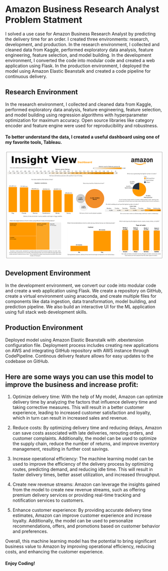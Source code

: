 # Amazon Business Research Analyst Problem Statment
I solved a use case for Amazon Business Research Analyst by predicting the delivery time for an order. I created three environments: research, development, and production. In the research environment, I collected and cleaned data from Kaggle, performed exploratory data analysis, feature engineering, feature selection, and model building. In the development environment, I converted the code into modular code and created a web application using Flask. In the production environment, I deployed the model using Amazon Elastic Beanstalk and created a code pipeline for continuous delivery.


## Research Environment
In the research environment, I collected and cleaned data from Kaggle, performed exploratory data analysis, feature engineering, feature selection, and model building using regression algorithms with hyperparameter optimization for maximum accuracy. Open source libraries like category encoder and feature engine were used for reproducibility and robustness.
#### To better understand the data, I created a useful dashboard using one of my favorite tools, Tableau.
<img src="dv.png" alt="Dashboard that I have created while dealing with research environment to understand the data">

## Development Environment
In the development environment, we convert our code into modular code and create a web application using Flask. We create a repository on GitHub, create a virtual environment using anaconda, and create multiple files for components like data ingestion, data transformation, model building, and prediction pipeline. We also build an interactive UI for the ML application using full stack web development skills.


## Production Environment
Deployed model using Amazon Elastic Beanstalk with .ebextension configuration file. Deployment process includes creating new applications on AWS and integrating GitHub repository with AWS instance through CodePipeline. Continous delivery feature allows for easy updates to the codebase on GitHub.





## Here are some ways you can use this model to improve the business and increase profit:

1) Optimize delivery time: With the help of My model, Amazon can optimize delivery time by analyzing the factors that influence delivery time and taking corrective measures. This will result in a better customer experience, leading to increased customer satisfaction and loyalty, which in turn can result in increased sales and revenue.

2) Reduce costs: By optimizing delivery time and reducing delays, Amazon can save costs associated with late deliveries, rerouting orders, and customer complaints. Additionally, the model can be used to optimize the supply chain, reduce the number of returns, and improve inventory management, resulting in further cost savings.

3) Increase operational efficiency: The machine learning model can be used to improve the efficiency of the delivery process by optimizing routes, predicting demand, and reducing idle time. This will result in faster delivery times, better asset utilization, and increased throughput.

4) Create new revenue streams: Amazon can leverage the insights gained from the model to create new revenue streams, such as offering premium delivery services or providing real-time tracking and notification services to customers.

5) Enhance customer experience: By providing accurate delivery time estimates, Amazon can improve customer experience and increase loyalty. Additionally, the model can be used to personalize recommendations, offers, and promotions based on customer behavior and preferences.




Overall, this machine learning model has the potential to bring significant business value to Amazon by improving operational efficiency, reducing costs, and enhancing the customer experience.
#### Enjoy Coding!